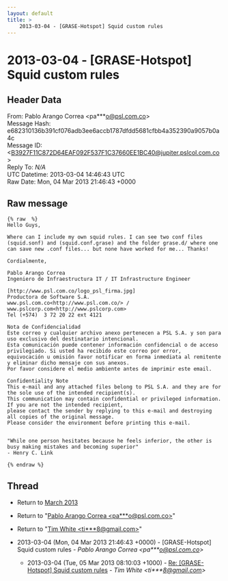 ```yaml
---
layout: default
title: >
    2013-03-04 - [GRASE-Hotspot] Squid custom rules
---
```


# 2013-03-04 - [GRASE-Hotspot] Squid custom rules

## Header Data

From: Pablo Arango Correa \<pa***o@psl.com.co\><br>
Message Hash: e682310136b391cf076adb3ee6accb1787dfdd5681cfbb4a352390a9057b0a4c<br>
Message ID: \<B3927F11C872D64EAF092F537F1C37660EE1BC40@jupiter.pslcol.com.co\><br>
Reply To: _N/A_<br>
UTC Datetime: 2013-03-04 14:46:43 UTC<br>
Raw Date: Mon, 04 Mar 2013 21:46:43 +0000<br>

## Raw message

```
{% raw  %}
Hello Guys,

Where can I include my own squid rules. I can see two conf files (squid.sonf) and (squid.conf.grase) and the folder grase.d/ where one can save new .conf files... but none have worked for me... Thanks!

Cordialmente,

Pablo Arango Correa
Ingeniero de Infraestructura IT / IT Infrastructure Engineer

[http://www.psl.com.co/logo_psl_firma.jpg]
Productora de Software S.A.
www.psl.com.co<http://www.psl.com.co/> / www.pslcorp.com<http://www.pslcorp.com>
Tel (+574)  3 72 20 22 ext 4121

Nota de Confidencialidad
Este correo y cualquier archivo anexo pertenecen a PSL S.A. y son para uso exclusivo del destinatario intencional.
Esta comunicación puede contener información confidencial o de acceso privilegiado. Si usted ha recibido este correo por error,
equivocación u omisión favor notificar en forma inmediata al remitente y eliminar dicho mensaje con sus anexos.
Por favor considere el medio ambiente antes de imprimir este email.

Confidentiality Note
This e-mail and any attached files belong to PSL S.A. and they are for the sole use of the intended recipient(s).
This communication may contain confidential or privileged information. If you are not the intended recipient,
please contact the sender by replying to this e-mail and destroying all copies of the original message.
Please consider the environment before printing this e-mail.


"While one person hesitates because he feels inferior, the other is busy making mistakes and becoming superior"
- Henry C. Link

{% endraw %}
```

## Thread

+ Return to [March 2013](/archive/2013/03)

+ Return to "[Pablo Arango Correa <pa***o<span>@</span>psl.com.co>](/authors/pa___o_at_psl_com_co)"
+ Return to "[Tim White <ti***8<span>@</span>gmail.com>](/authors/ti___8_at_gmail_com)"

+ 2013-03-04 (Mon, 04 Mar 2013 21:46:43 +0000) - [GRASE-Hotspot] Squid custom rules - _Pablo Arango Correa \<pa***o@psl.com.co\>_
  + 2013-03-04 (Tue, 05 Mar 2013 08:10:03 +1000) - [Re: [GRASE-Hotspot] Squid custom rules](/archive/2013/03/0d938e2f6cbc50210b2d5e87065b948e1e701c7840573c5d919f373c227004c1) - _Tim White \<ti***8@gmail.com\>_

